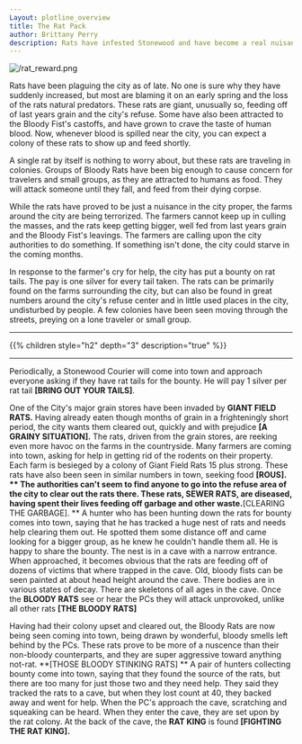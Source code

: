 ```yaml
---
Layout: plotline_overview
title: The Rat Pack
author: Brittany Perry
description: Rats have infested Stonewood and have become a real nuisance. 
---
```


![/rat_reward.png](/rat_reward. "{width='10'}" )

Rats have been plaguing the city as of late. No one is sure why they have suddenly increased, but most are blaming it on an early spring and the loss of the rats natural predators. These rats are giant, unusually so, feeding off of last years grain and the city's refuse. Some have also been attracted to the Bloody Fist's castoffs, and have grown to crave the taste of human blood. Now, whenever blood is spilled near the city, you can expect a colony of these rats to show up and feed shortly. 

A single rat by itself is nothing to worry about, but these rats are traveling in colonies. Groups of Bloody Rats have been big enough to cause concern for travelers and small groups, as they are attracted to humans as food. They will attack someone until they fall, and feed from their dying corpse.

While the rats have proved to be just a nuisance in the city proper, the farms around the city are being terrorized. The farmers cannot keep up in culling the masses, and the rats keep getting bigger, well fed from last years grain and the Bloody Fist's leavings. The farmers are calling upon the city authorities to do something. If something isn't done, the city could starve in the coming months.

In response to the farmer's cry for help, the city has put a bounty on rat tails. The pay is one silver for every tail taken. The rats can be primarily found on the farms surrounding the city, but can also be found in great numbers around the city's refuse center and in little used places in the city, undisturbed by people. A few colonies have been seen moving through the streets, preying on a lone traveler or small group.

---

{{% children style="h2" depth="3" description="true" %}}

---

Periodically, a Stonewood Courier will come into town and approach everyone asking if they have rat tails for the bounty. He will pay 1 silver per rat tail **[BRING OUT YOUR TAILS]**.

One of the City's major grain stores have been invaded by **GIANT FIELD RATS.** Having already eaten though months of grain in a frighteningly short period, the city wants them cleared out, quickly and with prejudice **[A GRAINY SITUATION].** The rats, driven from the grain stores, are reeking even more havoc on the farms in the countryside. Many farmers are coming into town, asking for help in getting rid of the rodents on their property. Each farm is besieged by a colony of Giant Field Rats 15 plus strong. These rats have also been seen in similar numbers in town, seeking food **[ROUS]. 
**	The authorities can't seem to find anyone to go into the refuse area of the city to clear out the rats there. These rats, **SEWER RATS**, are diseased, having spent their lives feeding off garbage and other waste.**[CLEARING THE GARBAGE].
**	A hunter who has been hunting down the rats for bounty comes into town, saying that he has tracked a huge nest of rats and needs help clearing them out. He spotted them some distance off and came looking for a bigger group, as he knew he couldn't handle them all. He is happy to share the bounty. The nest is in a cave with a narrow entrance. When approached, it becomes obvious that the rats are feeding off of dozens of victims that where trapped in the cave. Old, bloody fists can be seen painted at about head height around the cave. There bodies are in various states of decay. There are skeletons of all ages in the cave. Once the **BLOODY RATS** see or hear the PCs they will attack unprovoked, unlike all other rats **[THE BLOODY RATS]**

Having had their colony upset and cleared out, the Bloody Rats are now being seen coming into town, being drawn by wonderful, bloody smells left behind by the PCs. These rats prove to be more of a nuscence than their non-bloody counterparts, and they are super aggressive toward anything not-rat. **[THOSE BLOODY STINKING RATS]
**	A pair of hunters collecting bounty come into town, saying that they found the source of the rats, but there are too many for just those two and they need help. They said they tracked the rats to a cave, but when they lost count at 40, they backed away and went for help. When the PC's approach the cave, scratching and squeaking can be heard. When they enter the cave, they are set upon by the rat colony. At the back of the cave, the **RAT KING** is found **[FIGHTING THE RAT KING].**